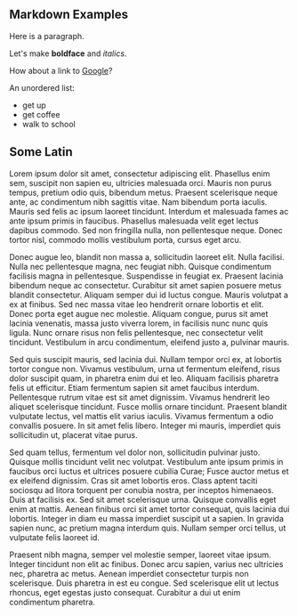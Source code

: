 ## Markdown Examples

Here is a paragraph.

Let's make **boldface** and *italics*.

How about a link to [Google](http:ggogle.com)?

An unordered list:

* get up
* get coffee
* walk to school

## Some Latin


Lorem ipsum dolor sit amet, consectetur adipiscing elit. Phasellus enim sem, suscipit non sapien eu, ultricies malesuada orci. Mauris non purus tempus, pretium odio quis, bibendum metus. Praesent scelerisque neque ante, ac condimentum nibh sagittis vitae. Nam bibendum porta iaculis. Mauris sed felis ac ipsum laoreet tincidunt. Interdum et malesuada fames ac ante ipsum primis in faucibus. Phasellus malesuada velit eget lectus dapibus commodo. Sed non fringilla nulla, non pellentesque neque. Donec tortor nisl, commodo mollis vestibulum porta, cursus eget arcu.

Donec augue leo, blandit non massa a, sollicitudin laoreet elit. Nulla facilisi. Nulla nec pellentesque magna, nec feugiat nibh. Quisque condimentum facilisis magna in pellentesque. Suspendisse in feugiat ex. Praesent lacinia bibendum neque ac consectetur. Curabitur sit amet sapien posuere metus blandit consectetur. Aliquam semper dui id luctus congue. Mauris volutpat a ex at finibus. Sed nec massa vitae leo hendrerit ornare lobortis et elit. Donec porta eget augue nec molestie. Aliquam congue, purus sit amet lacinia venenatis, massa justo viverra lorem, in facilisis nunc nunc quis ligula. Nunc ornare risus non felis pellentesque, nec consectetur velit tincidunt. Vestibulum in arcu condimentum, eleifend justo a, pulvinar mauris.

Sed quis suscipit mauris, sed lacinia dui. Nullam tempor orci ex, at lobortis tortor congue non. Vivamus vestibulum, urna ut fermentum eleifend, risus dolor suscipit quam, in pharetra enim dui et leo. Aliquam facilisis pharetra felis ut efficitur. Etiam fermentum sapien sit amet faucibus interdum. Pellentesque rutrum vitae est sit amet dignissim. Vivamus hendrerit leo aliquet scelerisque tincidunt. Fusce mollis ornare tincidunt. Praesent blandit vulputate lectus, vel mattis elit varius iaculis. Vivamus fermentum a odio convallis posuere. In sit amet felis libero. Integer mi mauris, imperdiet quis sollicitudin ut, placerat vitae purus.

Sed quam tellus, fermentum vel dolor non, sollicitudin pulvinar justo. Quisque mollis tincidunt velit nec volutpat. Vestibulum ante ipsum primis in faucibus orci luctus et ultrices posuere cubilia Curae; Fusce auctor metus et ex eleifend dignissim. Cras sit amet lobortis eros. Class aptent taciti sociosqu ad litora torquent per conubia nostra, per inceptos himenaeos. Duis at facilisis ex. Sed sit amet scelerisque urna. Quisque convallis eget enim at mattis. Aenean finibus orci sit amet tortor consequat, quis lacinia dui lobortis. Integer in diam eu massa imperdiet suscipit ut a sapien. In gravida sapien nunc, ac pretium magna interdum quis. Nullam semper orci tellus, ut vulputate felis laoreet id.

Praesent nibh magna, semper vel molestie semper, laoreet vitae ipsum. Integer tincidunt non elit ac finibus. Donec arcu sapien, varius nec ultricies nec, pharetra ac metus. Aenean imperdiet consectetur turpis non scelerisque. Duis pharetra in est eu congue. Sed scelerisque elit ut lectus rhoncus, eget egestas justo consequat. Curabitur a dui ut enim condimentum pharetra. 

